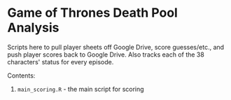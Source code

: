 # Game of Thrones Death Pool Analysis

Scripts here to pull player sheets off Google Drive, score guesses/etc., and push player scores back to Google Drive. Also tracks each of the 38 characters' status for every episode. 

Contents: 
1. `main_scoring.R` - the main script for scoring
